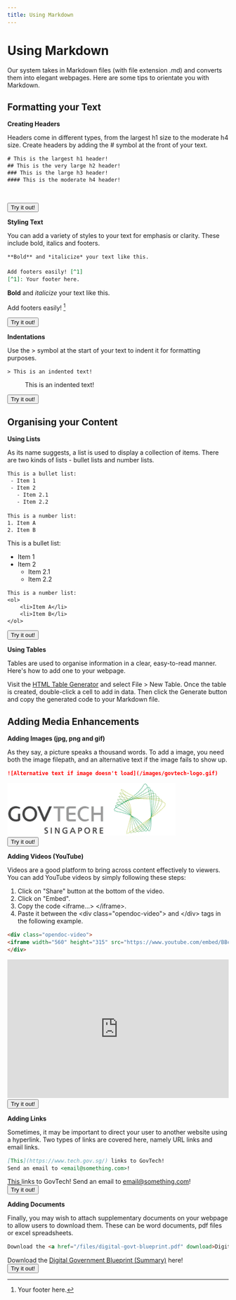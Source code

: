 ```yaml
---
title: Using Markdown
---
```


# Using Markdown

Our system takes in Markdown files (with file extension .md) and converts them into elegant webpages. Here are some tips to orientate you with Markdown.

## Formatting your Text
**Creating Headers**

Headers come in different types, from the largest h1 size to the moderate h4 size. Create headers by adding the # symbol at the front of your text.
```
# This is the largest h1 header!
## This is the very large h2 header!
### This is the large h3 header!
#### This is the moderate h4 header!
```
<div class="examples-box">
    <iframe width="100%" height="0" src="./iframes/creating-headers-iframe.html" frameborder="0" scrolling="auto" onload="resizeIframe(this)"></iframe>
</div>

<a href="https://opendocsg.github.io/editor/#U1YIycgsVgCikoxUhZzEovTU4hKFDEOFjNTElNQiRS5lZRQVZalFlRBlChlGSIqUMc1RyDBGVoCqIjcfKJ5YAlRkAlMEAA==" target="_blank"><button name="creating-headers-button">Try it out!</button></a >

**Styling Text**

You can add a variety of styles to your text for emphasis or clarity. These include bold, italics and footers.
```markdown
**Bold** and *italicize* your text like this.

Add footers easily! [^1]
[^1]: Your footer here.
```
<div class="examples-box">
	<b>Bold</b> and <i>italicize</i> your text like this.
</div>

Add footers easily! [^1]

[^1]: Your footer here.

<a href="https://opendocsg.github.io/editor/#09Jyys9J0dJSSMxLUdDKLEnMyUzOrErVUqjMLy1SKEmtKFHIycxOVSjJyCzW4wIA" target="_blank"><button name="styling-text-button">Try it out!</button></a>

**Indentations**

Use the > symbol at the start of your text to indent it for formatting purposes.
```
> This is an indented text!
```
<div class="examples-box">
    <div style="margin-left: 40px"> This is an indented text! </div>
</div>

<a href="https://opendocsg.github.io/editor/#88vP083MS0nNK0lNUShJrShR5LJTCMnILFYAosQ8BTQ5AA==" target="_blank"><button name="indentations-button">Try it out!</button></a>

## Organising your Content
**Using Lists**

As its name suggests, a list is used to display a collection of items. There are two kinds of lists - bullet lists and number lists.
```
This is a bullet list:
 - Item 1
 - Item 2
   - Item 2.1
   - Item 2.2

This is a number list:
1. Item A
2. Item B
```
<div class="examples-box">
	This is a bullet list:
	<ul>
		<li>Item 1</li>
		<li>Item 2
		<ul>
			<li>Item 2.1</li>
			<li>Item 2.2</li>
		</ul>
	</li>
	</ul>

	This is a number list:
	<ol>
		<li>Item A</li>
		<li>Item B</li>
	</ol>
</div>

<a href="https://opendocsg.github.io/editor/#C8nILFYAokSFpNKcnNQShZzM4hIrLgVdBc+S1FwFQzjLiEtBAc7WM0ThGXFxhcDNySvNTUotgppjqAdR48hlBGU5cQEA" target="_blank"><button name="using-lists-button">Try it out!</button></a>

**Using Tables**

Tables are used to organise information in a clear, easy-to-read manner. Here's how to add one to your webpage.

Visit the <a href="https://www.tablesgenerator.com/html_tables" target="_blank"> HTML Table Generator</a> and select File > New Table. Once the table is created, double-click a cell to add in data. Then click the Generate button and copy the generated code to your Markdown file.


## Adding Media Enhancements
**Adding Images (jpg, png and gif)**

As they say, a picture speaks a thousand words. To add a image, you need both the image filepath, and an alternative text if the image fails to show up.
```markdown
![Alternative text if image doesn't load](/images/govtech-logo.gif)
```
<div class="examples-box">
	<img src="./images/govtech-logo.gif" alt="Alternative text if image doesn't load"/>
</div>

<a href="https://opendocsg.github.io/editor/#HcoxCoAwDADAr8RJXZrdzc3BH4hIwRgDtSlNKD5f8Obrtjk51RxdGoHT6yAXyBOZ4FSy3Dskjec+3O7FJkQtlANrC8b4P8NVWY9FqwRrPH4=" target="_blank">
<button name="adding-images-button">Try it out!</button>
</a>

**Adding Videos (YouTube)**

Videos are a good platform to bring across content effectively to viewers. You can add YouTube videos by simply following these steps:

1. Click on "Share" button at the bottom of the video.
2. Click on "Embed".
3. Copy the code &lt;iframe...&gt; &lt;/iframe&gt;.
4. Paste it between the &lt;div class="opendoc-video"&gt; and &lt;/div&gt; tags in the following example.

```html
<div class="opendoc-video">
<iframe width="560" height="315" src="https://www.youtube.com/embed/BBcR4KGDdL0" frameborder="0" allow="autoplay; encrypted-media" allowfullscreen></iframe>
</div>
```
<div class="examples-box">
	<div class="opendoc-video">
		<iframe width="100%" height="315" src="https://www.youtube.com/embed/BBcR4KGDdL0" frameborder="0" allow="autoplay; encrypted-media" allowfullscreen></iframe>
	</div>
</div>

<a href="https://opendocsg.github.io/editor/#Lc7LDoIwFATQPV/R3D1Uo7hQyoKYuNCVf1B6L7ZJoaQPGv5efCwnmZmcBs3ClJUhCHAzTehUuRgkB21RNGbwciSWDUYtoD7tgGkyLx0FHPY1sOCVAB3jHM6c55yr1aWYeqqUGzmNPSHvOvU83m9XfGzj713vPJIXsGVprcsCZIputnK9MJqUX+dIWI6ERv4bQ7I2KE80tQ3/mT46vtnb4g0=" target="_blank">
	<button name="adding-videos-button">Try it out!</button>
</a>

**Adding Links**

Sometimes, it may be important to direct your user to another website using a hyperlink. Two types of links are covered here, namely URL links and email links.

```markdown
[This](https://www.tech.gov.sg/) links to GovTech!
Send an email to <email@something.com>!
```
<div class="examples-box">
	<a href="https://www.tech.gov.sg/"> This </a> links to GovTech!
	Send an email to <a href="mailto:email@something.com">email@something.com</a>!
</div>

<a href="https://opendocsg.github.io/editor/#iw7JyCyO1cgoKSkottLXLy8v1ytJTc7QS88v0ytO19dUyMnMyy5WKMlXcM8vCwHKKHIFp+alKCTmKaTmJmbmgGRswCyH4vzc1JKMzLx0veT8XDtFLgA=" target="_blank">
	<button name="adding-links-button">Try it out!</button>
</a>

**Adding Documents**

Finally, you may wish to attach supplementary documents on your webpage to allow users to download them. These can be word documents, pdf files or excel spreadsheets.

```html
Download the <a href="/files/digital-govt-blueprint.pdf" download>Digital Government Blueprint (Summary)</a> here!
```
<div class="examples-box">
	Download the <a href="./files/digital-govt-blueprint.pdf" download>Digital Government Blueprint (Summary)</a> here!
</div>

<a href="https://opendocsg.github.io/editor/#JcyxDsIgEADQX8GtHQR1Mo6miR/gaEyDcgUM3JHjKPHvNen2pjdRx0TWKQmgHlP0UWxSN1qBMQOKuqYGheNfw73lbPk7PocgUurFmN67FngH7WnV1ZslJqjGbcte2GJdiLOVSGicf811K+ZPQzgdjmdd3DKqAAy7Hw==" target="_blank">
	<button name="adding-documents-button">Try it out!</button>
</a>
